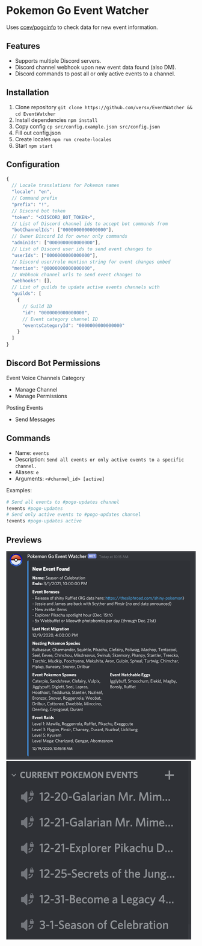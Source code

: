 # Pokemon Go Event Watcher

Uses [ccev/pogoinfo](https://github.com/ccev/pogoinfo) to check data for new event information.

## Features

- Supports multiple Discord servers.
- Discord channel webhook upon new event data found (also DM).
- Discord commands to post all or only active events to a channel.

## Installation

1. Clone repository `git clone https://github.com/versx/EventWatcher && cd EventWatcher`
1. Install dependencies `npm install`
1. Copy config `cp src/config.example.json src/config.json`
1. Fill out config.json
1. Create locales `npm run create-locales`
1. Start `npm start`

## Configuration

```js
{
  // Locale translations for Pokemon names
  "locale": "en",
  // Command prefix
  "prefix": "!",
  // Discord bot token
  "token": "<DISCORD_BOT_TOKEN>",
  // List of Discord channel ids to accept bot commands from
  "botChannelIds": ["0000000000000000"],
  // Owner Discord Id for owner only commands
  "adminIds": ["0000000000000000"],
  // List of Discord user ids to send event changes to
  "userIds": ["0000000000000000"],
  // Discord user/role mention string for event changes embed
  "mention": "@0000000000000000",
  // Webhook channel urls to send event changes to
  "webhooks": [],
  // List of guilds to update active events channels with
  "guilds": [
    {
      // Guild ID
      "id": "0000000000000000",
      // Event category channel ID
      "eventsCategoryId": "0000000000000000"
    }
  ]
}
```

## Discord Bot Permissions

Event Voice Channels Category

- Manage Channel
- Manage Permissions

Posting Events

- Send Messages

## Commands

- Name: `events`
- Description: `Send all events or only active events to a specific channel.`
- Aliases: `e`
- Arguments: `<#channel_id> [active]`

Examples:

```sh
# Send all events to #pogo-updates channel
!events #pogo-updates
# Send only active events to #pogo-updates channel
!events #pogo-updates active
```

## Previews

![Webhook Example](examples/webhook.png)  
![Voice Channels Example](examples/channels.png)

